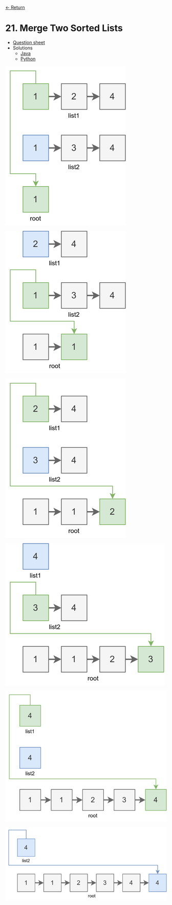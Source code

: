 [&larr; Return](https://hanggrian.github.io/grind-leetcode/)

# 21. Merge Two Sorted Lists

- [Question sheet](https://leetcode.com/problems/merge-two-sorted-lists/)
- Solutions
  - [Java](https://github.com/hanggrian/grind-leetcode/blob/main/java/src/main/java/problems1_100/MergeTwoSortedLists.java)
  - [Python](https://github.com/hanggrian/grind-leetcode/blob/main/python/src/problems1_100/merge_two_sorted_lists.py)

![](https://github.com/hanggrian/grind-leetcode/raw/assets/problems1-100/merge_two_sorted_lists1.svg)

![](https://github.com/hanggrian/grind-leetcode/raw/assets/problems1-100/merge_two_sorted_lists2.svg)

![](https://github.com/hanggrian/grind-leetcode/raw/assets/problems1-100/merge_two_sorted_lists3.svg)

![](https://github.com/hanggrian/grind-leetcode/raw/assets/problems1-100/merge_two_sorted_lists4.svg)

![](https://github.com/hanggrian/grind-leetcode/raw/assets/problems1-100/merge_two_sorted_lists5.svg)

![](https://github.com/hanggrian/grind-leetcode/raw/assets/problems1-100/merge_two_sorted_lists6.svg)

